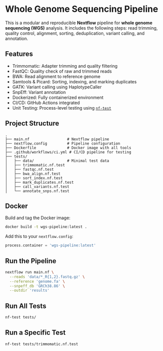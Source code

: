 # Whole Genome Sequencing Pipeline

This is a modular and reproducible **Nextflow** pipeline for **whole genome sequencing (WGS)** analysis. It includes the following steps: read trimming, quality control, alignment, sorting, deduplication, variant calling, and annotation.

## Features

- Trimmomatic: Adapter trimming and quality filtering  
- FastQC: Quality check of raw and trimmed reads  
- BWA: Read alignment to reference genome  
- Samtools & Picard: Sorting, indexing, and marking duplicates  
- GATK: Variant calling using HaplotypeCaller  
- SnpEff: Variant annotation  
- Dockerized: Fully containerized environment  
- CI/CD: GitHub Actions integrated  
- Unit Testing: Process-level testing using [`nf-test`](https://github.com/nextflow-io/nf-test)

## Project Structure

```
.
├── main.nf                 # Nextflow pipeline
├── nextflow.config         # Pipeline configuration
├── Dockerfile              # Docker image with all tools
├── .github/workflows/ci.yml # CI/CD pipeline for testing
├── tests/
│   ├── data/               # Minimal test data
│   ├── trimmomatic.nf.test
│   ├── fastqc.nf.test
│   ├── bwa_align.nf.test
│   ├── sort_index.nf.test
│   ├── mark_duplicates.nf.test
│   ├── call_variants.nf.test
│   └── annotate_snps.nf.test
```

## Docker

Build and tag the Docker image:

```bash
docker build -t wgs-pipeline:latest .
```

Add this to your `nextflow.config`:

```groovy
process.container = 'wgs-pipeline:latest'
```

## Run the Pipeline

```bash
nextflow run main.nf \
  --reads 'data/*_R{1,2}.fastq.gz' \
  --reference 'genome.fa' \
  --snpeff_db 'GRCh38.86' \
  --outdir 'results'
```

## Run All Tests

```bash
nf-test tests/
```

## Run a Specific Test

```bash
nf-test tests/trimmomatic.nf.test
```
